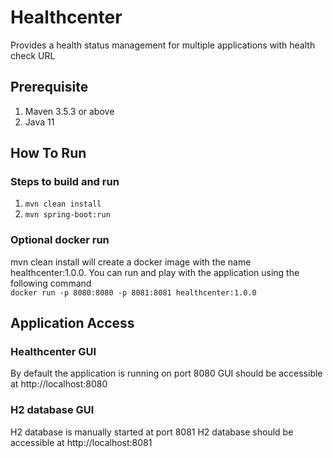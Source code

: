 # Healthcenter
Provides a health status management for multiple applications with health check URL
## Prerequisite
1. Maven 3.5.3 or above
2. Java 11
## How To Run

### Steps to build and run
1. `mvn clean install`
2. `mvn spring-boot:run`
### Optional docker run
mvn clean install will create a docker image with the name healthcenter:1.0.0. You can run and play with the application using the following command<br>
`docker run -p 8080:8080 -p 8081:8081 healthcenter:1.0.0`
## Application Access
### Healthcenter GUI
By default the application is running on port 8080
GUI should be accessible at http://localhost:8080
### H2 database GUI
H2 database is manually started at port 8081
H2 database should be accessible at http://localhost:8081
